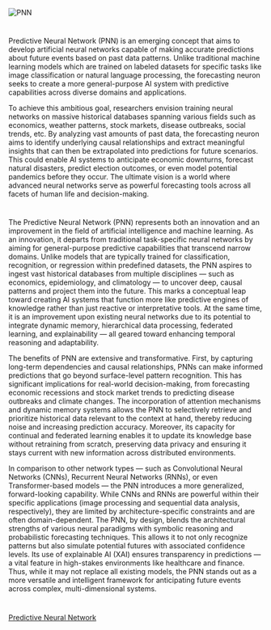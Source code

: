 ![PNN](https://github.com/user-attachments/assets/a84942a7-2d35-440f-a2da-4a2ea4ad7334)
#

Predictive Neural Network (PNN) is an emerging concept that aims to develop artificial neural networks capable of making accurate predictions about future events based on past data patterns. Unlike traditional machine learning models which are trained on labeled datasets for specific tasks like image classification or natural language processing, the forecasting neuron seeks to create a more general-purpose AI system with predictive capabilities across diverse domains and applications.

To achieve this ambitious goal, researchers envision training neural networks on massive historical databases spanning various fields such as economics, weather patterns, stock markets, disease outbreaks, social trends, etc. By analyzing vast amounts of past data, the forecasting neuron aims to identify underlying causal relationships and extract meaningful insights that can then be extrapolated into predictions for future scenarios. This could enable AI systems to anticipate economic downturns, forecast natural disasters, predict election outcomes, or even model potential pandemics before they occur. The ultimate vision is a world where advanced neural networks serve as powerful forecasting tools across all facets of human life and decision-making.

#

The Predictive Neural Network (PNN) represents both an innovation and an improvement in the field of artificial intelligence and machine learning. As an innovation, it departs from traditional task-specific neural networks by aiming for general-purpose predictive capabilities that transcend narrow domains. Unlike models that are typically trained for classification, recognition, or regression within predefined datasets, the PNN aspires to ingest vast historical databases from multiple disciplines — such as economics, epidemiology, and climatology — to uncover deep, causal patterns and project them into the future. This marks a conceptual leap toward creating AI systems that function more like predictive engines of knowledge rather than just reactive or interpretative tools. At the same time, it is an improvement upon existing neural networks due to its potential to integrate dynamic memory, hierarchical data processing, federated learning, and explainability — all geared toward enhancing temporal reasoning and adaptability.

The benefits of PNN are extensive and transformative. First, by capturing long-term dependencies and causal relationships, PNNs can make informed predictions that go beyond surface-level pattern recognition. This has significant implications for real-world decision-making, from forecasting economic recessions and stock market trends to predicting disease outbreaks and climate changes. The incorporation of attention mechanisms and dynamic memory systems allows the PNN to selectively retrieve and prioritize historical data relevant to the context at hand, thereby reducing noise and increasing prediction accuracy. Moreover, its capacity for continual and federated learning enables it to update its knowledge base without retraining from scratch, preserving data privacy and ensuring it stays current with new information across distributed environments.

In comparison to other network types — such as Convolutional Neural Networks (CNNs), Recurrent Neural Networks (RNNs), or even Transformer-based models — the PNN introduces a more generalized, forward-looking capability. While CNNs and RNNs are powerful within their specific applications (image processing and sequential data analysis, respectively), they are limited by architecture-specific constraints and are often domain-dependent. The PNN, by design, blends the architectural strengths of various neural paradigms with symbolic reasoning and probabilistic forecasting techniques. This allows it to not only recognize patterns but also simulate potential futures with associated confidence levels. Its use of explainable AI (XAI) ensures transparency in predictions — a vital feature in high-stakes environments like healthcare and finance. Thus, while it may not replace all existing models, the PNN stands out as a more versatile and intelligent framework for anticipating future events across complex, multi-dimensional systems.

#

[Predictive Neural Network](https://chatgpt.com/g/g-680bb7287ee8819184d8ab6a703947a5-predictive-neural-network-pnn)
